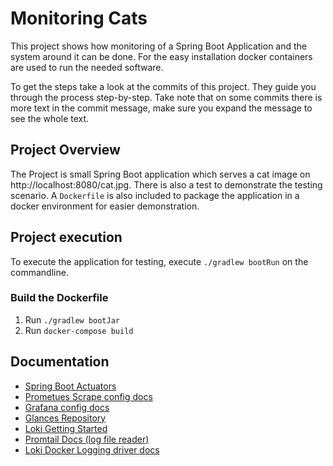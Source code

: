 # Monitoring Cats

This project shows how monitoring of a Spring Boot Application and the system around it can be done.
For the easy installation docker containers are used to run the needed software.

To get the steps take a look at the commits of this project. They guide you through the process step-by-step.
Take note that on some commits there is more text in the commit message, make sure you expand the message to see the whole text.

## Project Overview

The Project is small Spring Boot application which serves a cat image on http://localhost:8080/cat.jpg.
There is also a test to demonstrate the testing scenario.
A `Dockerfile` is also included to package the application in a docker environment for easier demonstration.

## Project execution

To execute the application for testing, execute `./gradlew bootRun` on the commandline.

### Build the Dockerfile

1. Run `./gradlew bootJar`
2. Run `docker-compose build`

## Documentation

* [Spring Boot Actuators](https://docs.spring.io/spring-boot/docs/current/reference/html/production-ready-features.html#production-ready-metrics)
* [Prometues Scrape config docs](https://prometheus.io/docs/prometheus/latest/configuration/configuration/#scrape_config)
* [Grafana config docs](https://grafana.com/docs/grafana/latest/administration/configuration/)
* [Glances Repository](https://github.com/nicolargo/glances)
* [Loki Getting Started](https://grafana.com/docs/loki/latest/getting-started/get-logs-into-loki/)
* [Promtail Docs (log file reader)](https://grafana.com/docs/loki/latest/clients/promtail/configuration/)
* [Loki Docker Logging driver docs](https://grafana.com/docs/loki/latest/clients/docker-driver/)
